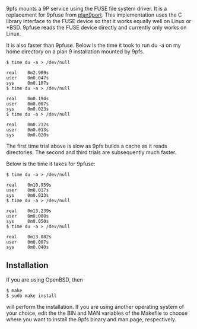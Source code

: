 9pfs mounts a 9P service using the FUSE file system driver. It is a
replacement for 9pfuse from [plan9port](https://swtch.com/plan9port/).
This implementation uses the C library interface to the FUSE device so
that it works equally well on Linux or *BSD. 9pfuse reads the FUSE device
directly and currently only works on Linux.

It is also faster than 9pfuse. Below is the time it took to run du
-a on my home directory on a plan 9 installation mounted by 9pfs.

```
$ time du -a > /dev/null

real    0m2.909s
user    0m0.047s
sys     0m0.107s
$ time du -a > /dev/null

real    0m0.194s
user    0m0.007s
sys     0m0.023s
$ time du -a > /dev/null

real    0m0.212s
user    0m0.013s
sys     0m0.020s
```

The first time trial above is slow as 9pfs builds a cache as it reads
directories. The second and third trials are subsequently much faster.

Below is the time it takes for 9pfuse:

```
$ time du -a > /dev/null

real    0m10.959s
user    0m0.017s
sys     0m0.033s
$ time du -a > /dev/null

real    0m13.239s
user    0m0.000s
sys     0m0.050s
$ time du -a > /dev/null

real    0m13.082s
user    0m0.007s
sys     0m0.040s
```

Installation
------------
If you are using OpenBSD, then
```
$ make
$ sudo make install
```
will perform the installation. If you are using another operating
system of your choice, edit the the BIN and MAN variables of the
Makefile to choose where you want to install the 9pfs binary and
man page, respectively.
